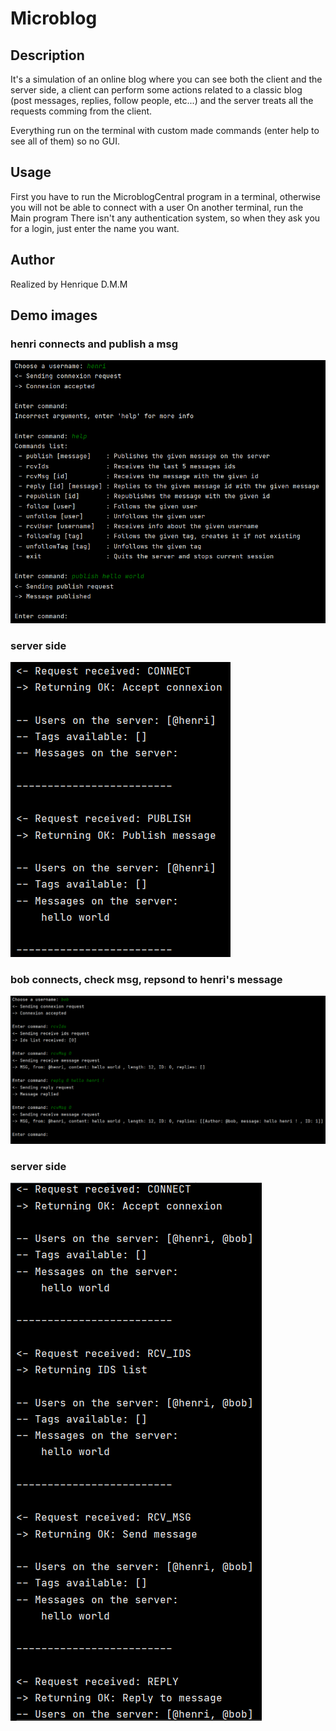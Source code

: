 # Microblog

## Description
It's a simulation of an online blog where you can see both the client and the server side, a client can perform some actions related to a classic blog (post messages, replies, follow people, etc...) and the server treats all the requests comming from the client.

Everything run on the terminal with custom made commands (enter help to see all of them) so no GUI.


## Usage
First you have to run the MicroblogCentral program in a terminal, otherwise you will not be able to connect with a user
On another terminal, run the Main program
There isn't any authentication system, so when they ask you for a login, just enter the name you want.


## Author
Realized by Henrique D.M.M

## Demo images
### henri connects and publish a msg
![Alt text](./demo_images/demo0.png)
### server side
![Alt text](./demo_images/demo1.png)

### bob connects, check msg, repsond to henri's message
![Alt text](./demo_images/demo2.png)
### server side
![Alt text](./demo_images/demo3.png)
